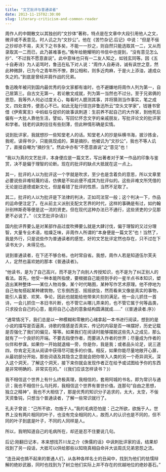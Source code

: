 ```yaml
---
title: "文艺批评与普通读者"
date: 2013-11-15T02:30:00
slug: literary-criticism-and-common-reader
---
```


周作人的中期散文以其独创的“文抄体”著称，特点是在文章中大段引用他人之文，微评或不表意见。时人讥之为“文抄公”。他在《苦竹杂记.后记》中说：“但是不佞之抄却亦不易，夫天下之书多矣，不能一一抄之，则自然只能选取其一二，又从而录取其一二而已，此乃甚难事也。”晚年给鲍耀明的书信中也提到，“没有意见怎么抄”、“不过我不愿意直说”。此中意味也只有一二友人知之，如钱玄同等。因《五十自寿诗》为人诟骂时，鲁迅在私下对人说：“周作人自寿诗，诚有讽世之意，然此种微辞，已为今之青年所不憭，群公相和，则多近肉麻，于是火上添油，遽成众矢之的。”到底是曾经并肩作战的兄弟。
    
鲁迅晚年被问到国内最优秀的杂文家都有谁时，也不避嫌地将周作人列为第一，自己居第三。自古文无第一，若论散文成就，列为第一当然也不过分。至于兄弟俩的恩怨，我等外人何必过度关心，每看时人臆测其事，并将猜测当作事实，笔之成文，四处宣传，便恶心不已。如此无耻行径岂非鲁迅所云“空头文学家”，钱锺书曾借《伊索寓言》中蚂蚁与促织的故事讽刺道：生前养不起自己的大作家，到他死后偏有一大批人靠他生活，譬如，写回忆怀念文字的亲戚朋友，写批评论文的批评家和学者。钱老的讽刺往往有些刻薄，但此种情形确是实情。

说到批评家，我就想抄一些知堂老人的话。知堂老人的抄是纵横书海，披沙拣金，我呢，读得书少，只能挑现成的，算是摘抄。他被讥为“文抄公”，我也不等人讥了，直接自嘲为“摘抄生”。然此中亦有“不愿意直说”之“意见”也！

“我以为真的文艺批评，本身便应是一篇文艺，写出著者对于某一作品的印象与鉴赏，决不是偏于理智的论断。现在的批评的缺点大抵就在这一点上。

其一，批评的人以为批评这一个字就是吹求，至少也是含着负的意思，所以文章里必要说些非难轻蔑的话，仿佛是不如此便不成其为批评似的。这些非难文所凭借的无论是旧道德或新文化，但是看错了批评的性质，当然不足取了。

其二，批评的人以为批评是下法律的判决，正如司法官一般；这个判决一下，作品的运命便注定了。在从前主义派别支配文艺界的时代，这样的事确是有过，如约翰孙别林斯奇等便是这一流的贤吏。但在现代这种办法已不通行，这些贤吏的少见那更不必说了。”（《文艺批评杂话》）

国内批评界要么是对某部作品过度吹捧要么就是大肆讨伐，偏于理智的又过分理智，大量专业术语，枯燥乏味，非周作人所谓的“本身便是一篇文艺”也！当然了，我是外行，只是说些作为普通读者的感觉，好的文艺批评定然也存在，只不过在下读书太少，未得见也。

说到普通读者，在下还不够合格，也时常自省。我想，周作人若是知道伍尔芙夫人，定然也喜欢她的那本《普通读者》。

“他读书，是为了自己高兴，而不是为了向别人传授知识，也不是为了纠正别人的看法。首先，他受一种本能所指使，要根据自己能捞到手的一星半点书本知识，塑造出某种整体——某位人物肖像，某个时代略图，某种写作艺术原理。他不停地为自己匆匆搭起某种建筑物，它东倒西歪、摇摇欲坠，然而看来又像是真实的事物，能引人喜爱、欢笑、争论，因此也就能给他带来片刻的满足。他一会儿抓住一首诗，一会儿抓住一本旧书片断，也不管它从哪儿弄来的，也不管它属于何等品类，只求投合自己的心意，能将自己心造的意象结构圆满就成……”（《普通读者.序》）

“通常情况下，我们总是以一种模糊和零散的心绪拿起一本书进行阅读，想到的是小说的描写是否逼真，诗歌的情感是否真实，传记的内容是否一味摆好，历史记载是否强化了我们的偏见，等等。如果我们在阅读时能够摆脱这些先入之成见，那么就有了一个良好的开端。不要去指使作者，而要进入作者的世界；尽量成为作者的伙伴和参谋。如果你一开始就退缩一旁，你是你，我是我；或者品头论足，说三道四，你肯定无法从阅读中获得尽可能多的价值。相反，如果你能尽量地敞开心扉，从最初部分开始，那些词语及其隐含之意就会把你带入人类的另一个奇异洞天。深入这个洞天，了解这个洞天，接下来你就会发现作者正在给予或试图给予你的东西是非常明确的、非常实在的。”（《我们应该怎样读书？》）

我不相信这个世界上有什么终极真理，我相信的，套用阿城的书名，即为常识与通识；我也不相信什么乌托邦，我相信这个世界有普世价值。连那句“自由之思想，独立之精神”，我也不大相信了，那是优秀的知识分子追求的，太大，太空，不佞天资鲁钝，只想当个普通读者，了解一些常识就行了。

孔夫子曾说：“己所不欲，勿施于人。”我的毛病恐怕是：己之所欲，欲施于人。世界上没有两片相同的叶子，也没有完全相同的人，故而人的认识也是不同的，但不同的叶子到底是叶子，不同的人同样是人。

所以，我明知道自己的毛病所在，却还是忍不住要说几句。

后记:刚翻日记本，本来想找芥川龙之介《侏儒的话》中讽刺批评家的话，结果却找到了另一段话，大抵可以供给那些以知晓真相自命并大谈周氏兄弟恩怨之流。

“连丑闻也搞不起来的普通人们，从各种各样名士的丑闻中，找到为他们的怯懦辩解的绝妙武器，同时也找到为了树立他们实际上并不存在的优越地位的绝妙基石。”
